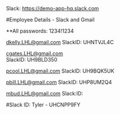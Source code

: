 Slack: https://demo-app-hq.slack.com


#Employee Details - Slack and Gmail

**All passwords: 1234!1234

dkelly.LHL@gmail.com
SlackID: UHNTVJL4C

cgates.LHL@gmail.com    
SlackID: UH9BLD350

pcool.LHL@gmail.com
SlackID: UH9BQK5UK

pbill.LHL@gmail.com
SlackID: UHP8UM2Q4

mbud.LHL@gmail.com
Slack:ID: 






#Slack ID:
Tyler - UHCNPP9FY

